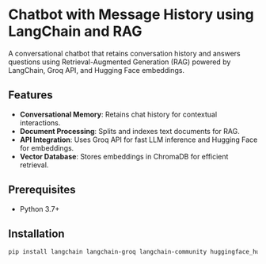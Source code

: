 # Chatbot with Message History using LangChain and RAG

A conversational chatbot that retains conversation history and answers questions using Retrieval-Augmented Generation (RAG) powered by LangChain, Groq API, and Hugging Face embeddings.

## Features
- **Conversational Memory**: Retains chat history for contextual interactions.
- **Document Processing**: Splits and indexes text documents for RAG.
- **API Integration**: Uses Groq API for fast LLM inference and Hugging Face for embeddings.
- **Vector Database**: Stores embeddings in ChromaDB for efficient retrieval.

## Prerequisites
- Python 3.7+


## Installation
```bash
pip install langchain langchain-groq langchain-community huggingface_hub chromadb sentence-transformers python-dotenv
